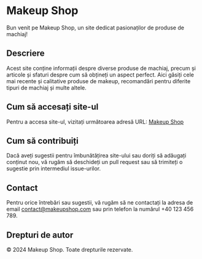 # Makeup Shop

Bun venit pe Makeup Shop, un site dedicat pasionaților de produse de machiaj!

## Descriere

Acest site conține informații despre diverse produse de machiaj, precum și articole și sfaturi despre cum să obțineți un aspect perfect. Aici găsiți cele mai recente și calitative produse de makeup, recomandări pentru diferite tipuri de machiaj și multe altele.

## Cum să accesați site-ul

Pentru a accesa site-ul, vizitați următoarea adresă URL: [Makeup Shop](https://utilizator.github.io/makeup-site/)

## Cum să contribuiți

Dacă aveți sugestii pentru îmbunătățirea site-ului sau doriți să adăugați conținut nou, vă rugăm să deschideți un pull request sau să trimiteți o sugestie prin intermediul issue-urilor.

## Contact

Pentru orice întrebări sau sugestii, vă rugăm să ne contactați la adresa de email contact@makeupshop.com sau prin telefon la numărul +40 123 456 789.

## Drepturi de autor

© 2024 Makeup Shop. Toate drepturile rezervate.
